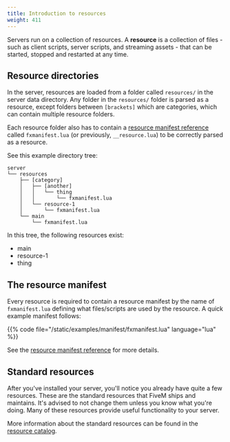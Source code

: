 ```yaml
---
title: Introduction to resources
weight: 411
---
```


Servers run on a collection of resources. A **resource** is a collection of files - such as client scripts, server
scripts, and streaming assets - that can be started, stopped and restarted at any time.

Resource directories
--------------------

In the server, resources are loaded from a folder called `resources/` in the server data directory. Any folder in
the `resources/` folder is parsed as a resource, except folders between `[brackets]` which are categories, which can
contain multiple resource folders.

Each resource folder also has to contain a [resource manifest reference][manifest-reference] called `fxmanifest.lua` (or previously, `__resource.lua`) to
be correctly parsed as a resource.

See this example directory tree:

```
server
└── resources
    ├── [category]
    │   ├── [another]
    │   │   └── thing
    │   │       └── fxmanifest.lua
    │   └── resource-1
    │       └── fxmanifest.lua
    └── main
        └── fxmanifest.lua
```

In this tree, the following resources exist:

-   main
-   resource-1
-   thing

The resource manifest
---------------------

Every resource is required to contain a resource manifest by the name of `fxmanifest.lua` defining what files/scripts
are used by the resource. A quick example manifest follows:

{{%  code file="/static/examples/manifest/fxmanifest.lua" language="lua"  %}}

See the [resource manifest reference][manifest-reference] for more details.

Standard resources
------------------

After you've installed your server, you'll notice you already have quite a few resources. These are the standard
resources that FiveM ships and maintains. It's advised to not change them unless you know what you're doing. Many of
these resources provide useful functionality to your server.

More information about the standard resources can be found in the [resource catalog][resource-catalog].

[manifest-reference]: /docs/scripting-reference/resource-manifest/resource-manifest/
[resource-catalog]: /docs/resources
